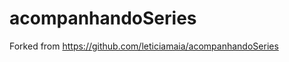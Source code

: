 acompanhandoSeries
==================
Forked from https://github.com/leticiamaia/acompanhandoSeries
